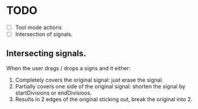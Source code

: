# TODO

- [ ] Tool mode actions
- [ ] Intersection of signals.

## Intersecting signals.

When the user drags / drops a signs and it either:

1. Completely covers the original signal: just erase the signal.
2. Partially covers one side of the original signal: shorten the signal by startDivisions or endDivisioos.
3. Results in 2 edges of the original sticking out, break the original into 2.
